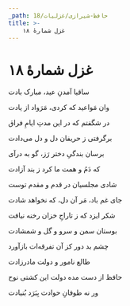 ```yaml
---
_path: حافظ-شیرازی/غزلیات/18
title: >-
    غزل شمارهٔ ۱۸
---
```

# غزل شمارهٔ ۱۸

<div class="b" id="bn1"><div class="m1"><p>ساقیا آمدنِ عید، مبارک بادت</p></div>
<div class="m2"><p>وان مَواعید که کردی، مَرَواد از یادت</p></div></div>
<div class="b" id="bn2"><div class="m1"><p>در شگفتم که در این مدتِ ایامِ فراق</p></div>
<div class="m2"><p>برگرفتی ز حریفان دل و دل می‌دادت</p></div></div>
<div class="b" id="bn3"><div class="m1"><p>برسان بندگیِ دختر رَز، گو به درآی</p></div>
<div class="m2"><p>که دَمُ و همت ما کرد ز بند آزادت</p></div></div>
<div class="b" id="bn4"><div class="m1"><p>شادی مجلسیان در قدم و مقدم توست</p></div>
<div class="m2"><p>جای غم باد، مَر آن دل، که نخواهد شادت</p></div></div>
<div class="b" id="bn5"><div class="m1"><p>شکر ایزد که ز تاراجِ خزان رخنه نیافت</p></div>
<div class="m2"><p>بوستان سمن و سرو و گل و شمشادت</p></div></div>
<div class="b" id="bn6"><div class="m1"><p>چشم بد دور کز آن تفرقه‌ات بازآورد</p></div>
<div class="m2"><p>طالع نامور و دولت مادرزادت</p></div></div>
<div class="b" id="bn7"><div class="m1"><p>حافظ از دست مده دولت این کشتی نوح</p></div>
<div class="m2"><p>ور نه طوفانِ حوادث بِبَرَد بُنیادت</p></div></div>
